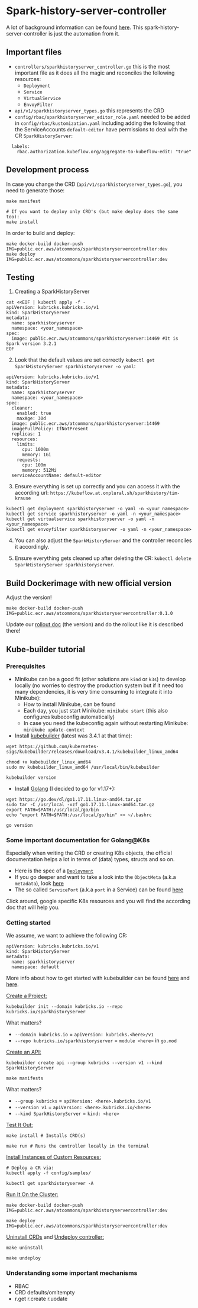 # Spark-history-server-controller

A lot of background information can be found [here](https://github.com/KubeSoup/spark-history-server). This  spark-history-server-controller is just the automation from it.
## Important files

- `controllers/sparkhistoryserver_controller.go` this is the most important file as it does all the magic and reconciles the following resources:
  - `Deployment`
  - `Service`
  - `VirtualService`
  - `EnvoyFilter`
- `api/v1/sparkhistoryserver_types.go` this represents the CRD
- `config/rbac/sparkhistoryserver_editor_role.yaml` needed to be added in `config/rbac/kustomization.yaml` including adding the following that the ServiceAccounts `default-editor` have permissions to deal with the CR `SparkHistoryServer`:
```
  labels:
    rbac.authorization.kubeflow.org/aggregate-to-kubeflow-edit: "true"
```

## Development process

In case you change the CRD (`api/v1/sparkhistoryserver_types.go`), you need to generate those:
```
make manifest

# If you want to deploy only CRD's (but make deploy does the same too):
make install
```

In order to build and deploy:
```
make docker-build docker-push IMG=public.ecr.aws/atcommons/sparkhistoryservercontroller:dev
make deploy IMG=public.ecr.aws/atcommons/sparkhistoryservercontroller:dev
```


## Testing

1. Creating a SparkHistoryServer
```
cat <<EOF | kubectl apply -f -
apiVersion: kubricks.kubricks.io/v1
kind: SparkHistoryServer
metadata:
  name: sparkhistoryserver
  namespace: <your_namespace>
spec:
  image: public.ecr.aws/atcommons/sparkhistoryserver:14469 #It is Spark version 3.2.1
EOF
```

2. Look that the default values are set correctly `kubectl get SparkHistoryServer sparkhistoryserver -o yaml`:
```
apiVersion: kubricks.kubricks.io/v1
kind: SparkHistoryServer
metadata:
  name: sparkhistoryserver
  namespace: <your_namespace>
spec:
  cleaner:
    enabled: true
    maxAge: 30d
  image: public.ecr.aws/atcommons/sparkhistoryserver:14469
  imagePullPolicy: IfNotPresent
  replicas: 1
  resources:
    limits:
      cpu: 1000m
      memory: 1Gi
    requests:
      cpu: 100m
      memory: 512Mi
  serviceAccountName: default-editor
```

3. Ensure everything is set up correctly and you can access it with the according url: `https://kubeflow.at.onplural.sh/sparkhistory/tim-krause`
```
kubectl get deployment sparkhistoryserver -o yaml -n <your_namespace>
kubectl get service sparkhistoryserver -o yaml -n <your_namespace>
kubectl get virtualservice sparkhistoryserver -o yaml -n <your_namespace>
kubectl get envoyfilter sparkhistoryserver -o yaml -n <your_namespace>
```

4. You can also adjust the `SparkHistoryServer` and the controller reconciles it accordingly.

5. Ensure everything gets cleaned up after deleting the CR: `kubectl delete SparkHistoryServer sparkhistoryserver`.

## Build Dockerimage with new official version

Adjust the version!
```
make docker-build docker-push IMG=public.ecr.aws/atcommons/sparkhistoryservercontroller:0.1.0
```

Update our [rollout doc](https://github.com/KubeSoup/internal-docs/blob/main/plural/cluster-setup.md#install-sparkhistoryserver) (the version) and do the rollout like it is described there!

## Kube-builder tutorial

### Prerequisites

- Minikube can be a good fit (other solutions are `kind` or `k3s`) to develop locally (no worries to destroy the production system but if it need too many dependencies, it is very time consuming to integrate it into Minikube):
  - How to install Minikube, can be found 
  - Each day, you just start Minikube: `minikube start` (this also configures kubeconfig automatically)
  - In case you need the kubeconfig again without restarting Minikube: `minikube update-context`
- Install [kubebuilder](https://github.com/kubernetes-sigs/kubebuilder/releases) (latest was 3.4.1 at that time):
```
wget https://github.com/kubernetes-sigs/kubebuilder/releases/download/v3.4.1/kubebuilder_linux_amd64

chmod +x kubebuilder_linux_amd64
sudo mv kubebuilder_linux_amd64 /usr/local/bin/kubebuilder

kubebuilder version
```
- Install [Golang](https://github.com/golang/go/releases) (I decided to go for v1.17+): 
```
wget https://go.dev/dl/go1.17.11.linux-amd64.tar.gz
sudo tar -C /usr/local -xzf go1.17.11.linux-amd64.tar.gz
export PATH=$PATH:/usr/local/go/bin
echo "export PATH=$PATH:/usr/local/go/bin" >> ~/.bashrc

go version
```


### Some important documentation for Golang@K8s

Especially when writing the CRD or creating K8s objects, the official documentation helps a lot in terms of (data) types, structs and so on.

- Here is the spec of a [`Deployment`](https://pkg.go.dev/k8s.io/api/apps/v1#Deployment)
- If you go deeper and want to take a look into the `ObjectMeta` (a.k.a `metadata`), look [here](https://pkg.go.dev/k8s.io/apimachinery/pkg/apis/meta/v1#ObjectMeta)
- The so called `ServicePort` (a.k.a `port` in a Service) can be found [here](https://pkg.go.dev/k8s.io/api/core/v1#ServicePort)

Click around, google specific K8s resources and you will find the according doc that will help you.

### Getting started

We assume, we want to achieve the following CR:
```
apiVersion: kubricks.kubricks.io/v1
kind: SparkHistoryServer
metadata:
  name: sparkhistoryserver
  namespace: default
```

More info about how to get started with kubebuilder can be found [here](https://github.com/kubernetes-sigs/kubebuilder#getting-started) and [here](https://book.kubebuilder.io/quick-start.html).

[Create a Project:](https://book.kubebuilder.io/quick-start.html#create-a-project)
```
kubebuilder init --domain kubricks.io --repo kubricks.io/sparkhistoryserver
```
What matters?
- `--domain kubricks.io` = `apiVersion: kubricks.<here>/v1`
- `--repo kubricks.io/sparkhistoryserver` = `module <here>` in `go.mod`


[Create an API:](https://book.kubebuilder.io/quick-start.html#create-an-api)
```
kubebuilder create api --group kubricks --version v1 --kind SparkHistoryServer

make manifests
```
What matters?
- `--group kubricks` = `apiVersion: <here>.kubricks.io/v1`
- `--version v1` = `apiVersion: <here>.kubricks.io/<here>`
- `--kind SparkHistoryServer` = `kind: <here>`


[Test It Out:](https://book.kubebuilder.io/quick-start.html#test-it-out)

```
make install # Installs CRD(s)

make run # Runs the controller locally in the terminal
```

[Install Instances of Custom Resources:](https://book.kubebuilder.io/quick-start.html#install-instances-of-custom-resources)

```
# Deploy a CR via:
kubectl apply -f config/samples/

kubectl get sparkhistoryserver -A
```

[Run It On the Cluster:](https://book.kubebuilder.io/quick-start.html#run-it-on-the-cluster)

```
make docker-build docker-push IMG=public.ecr.aws/atcommons/sparkhistoryservercontroller:dev

make deploy IMG=public.ecr.aws/atcommons/sparkhistoryservercontroller:dev
```

[Uninstall CRDs](https://book.kubebuilder.io/quick-start.html#uninstall-crds)
 and [Undeploy controller:](https://book.kubebuilder.io/quick-start.html#undeploy-controller)

```
make uninstall

make undeploy
```

### Understanding some important mechanisms

- RBAC
- CRD defaults/omitempty
- r.get r.create r.uodate


